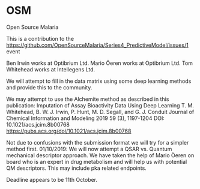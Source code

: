 # OSM
Open Source Malaria 

This is a contribution to the https://github.com/OpenSourceMalaria/Series4_PredictiveModel/issues/1 event

Ben Irwin works at Optibrium Ltd.
Mario Öeren works at Optibrium Ltd.
Tom Whitehead works at Intellegens Ltd.

We will attempt to fill in the data matrix using some deep learning methods and provide this to the community.

We may attempt to use the Alchemite method as described in this publication: 
Imputation of Assay Bioactivity Data Using Deep Learning
T. M. Whitehead, B. W. J. Irwin, P. Hunt, M. D. Segall, and G. J. Conduit
Journal of Chemical Information and Modeling 2019 59 (3), 1197-1204
DOI: 10.1021/acs.jcim.8b00768
https://pubs.acs.org/doi/10.1021/acs.jcim.8b00768

Not due to confusions with the submission format we will try for a simpler method first.
01/10/2019: We will now attempt a QSAR vs. Quantum mechanical descriptor approach. We have taken the help of Mario Öeren on board who is an expert in drug metabolism and will help us with potential QM descriptors. This may include pka related endpoints.

Deadline appears to be 11th October.
